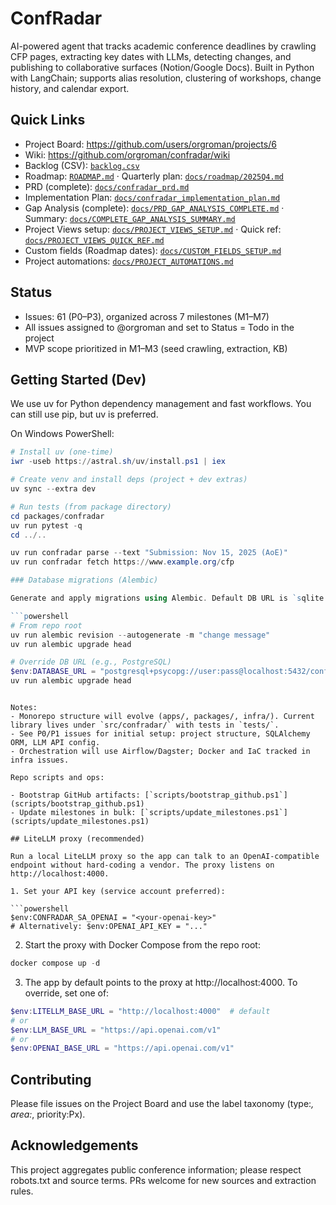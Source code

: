 # ConfRadar

AI-powered agent that tracks academic conference deadlines by crawling CFP pages, extracting key dates with LLMs, detecting changes, and publishing to collaborative surfaces (Notion/Google Docs). Built in Python with LangChain; supports alias resolution, clustering of workshops, change history, and calendar export.

## Quick Links

- Project Board: https://github.com/users/orgroman/projects/6
- Wiki: https://github.com/orgroman/confradar/wiki
- Backlog (CSV): [`backlog.csv`](backlog.csv)
- Roadmap: [`ROADMAP.md`](ROADMAP.md) · Quarterly plan: [`docs/roadmap/2025Q4.md`](docs/roadmap/2025Q4.md)
- PRD (complete): [`docs/confradar_prd.md`](docs/confradar_prd.md)
- Implementation Plan: [`docs/confradar_implementation_plan.md`](docs/confradar_implementation_plan.md)
- Gap Analysis (complete): [`docs/PRD_GAP_ANALYSIS_COMPLETE.md`](docs/PRD_GAP_ANALYSIS_COMPLETE.md) · Summary: [`docs/COMPLETE_GAP_ANALYSIS_SUMMARY.md`](docs/COMPLETE_GAP_ANALYSIS_SUMMARY.md)
- Project Views setup: [`docs/PROJECT_VIEWS_SETUP.md`](docs/PROJECT_VIEWS_SETUP.md) · Quick ref: [`docs/PROJECT_VIEWS_QUICK_REF.md`](docs/PROJECT_VIEWS_QUICK_REF.md)
- Custom fields (Roadmap dates): [`docs/CUSTOM_FIELDS_SETUP.md`](docs/CUSTOM_FIELDS_SETUP.md)
- Project automations: [`docs/PROJECT_AUTOMATIONS.md`](docs/PROJECT_AUTOMATIONS.md)

## Status

- Issues: 61 (P0–P3), organized across 7 milestones (M1–M7)
- All issues assigned to @orgroman and set to Status = Todo in the project
- MVP scope prioritized in M1–M3 (seed crawling, extraction, KB)

## Getting Started (Dev)

We use uv for Python dependency management and fast workflows. You can still use pip, but uv is preferred.

On Windows PowerShell:

```powershell
# Install uv (one-time)
iwr -useb https://astral.sh/uv/install.ps1 | iex

# Create venv and install deps (project + dev extras)
uv sync --extra dev

# Run tests (from package directory)
cd packages/confradar
uv run pytest -q
cd ../..

uv run confradar parse --text "Submission: Nov 15, 2025 (AoE)"
uv run confradar fetch https://www.example.org/cfp

### Database migrations (Alembic)

Generate and apply migrations using Alembic. Default DB URL is `sqlite:///confradar.db`.

```powershell
# From repo root
uv run alembic revision --autogenerate -m "change message"
uv run alembic upgrade head

# Override DB URL (e.g., PostgreSQL)
$env:DATABASE_URL = "postgresql+psycopg://user:pass@localhost:5432/confradar"
uv run alembic upgrade head
```
```

Notes:
- Monorepo structure will evolve (apps/, packages/, infra/). Current library lives under `src/confradar/` with tests in `tests/`.
- See P0/P1 issues for initial setup: project structure, SQLAlchemy ORM, LLM API config.
- Orchestration will use Airflow/Dagster; Docker and IaC tracked in infra issues.

Repo scripts and ops:

- Bootstrap GitHub artifacts: [`scripts/bootstrap_github.ps1`](scripts/bootstrap_github.ps1)
- Update milestones in bulk: [`scripts/update_milestones.ps1`](scripts/update_milestones.ps1)

## LiteLLM proxy (recommended)

Run a local LiteLLM proxy so the app can talk to an OpenAI-compatible endpoint without hard-coding a vendor. The proxy listens on http://localhost:4000.

1. Set your API key (service account preferred):

```powershell
$env:CONFRADAR_SA_OPENAI = "<your-openai-key>"
# Alternatively: $env:OPENAI_API_KEY = "..."
```

2. Start the proxy with Docker Compose from the repo root:

```powershell
docker compose up -d
```

3. The app by default points to the proxy at http://localhost:4000. To override, set one of:

```powershell
$env:LITELLM_BASE_URL = "http://localhost:4000"  # default
# or
$env:LLM_BASE_URL = "https://api.openai.com/v1"
# or
$env:OPENAI_BASE_URL = "https://api.openai.com/v1"
```

## Contributing

Please file issues on the Project Board and use the label taxonomy (type:*, area:*, priority:Px).

## Acknowledgements

This project aggregates public conference information; please respect robots.txt and source terms. PRs welcome for new sources and extraction rules.
